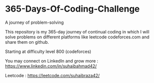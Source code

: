 # 365-Days-Of-Coding-Challenge
A journey of problem-solving

This repository is my 365-day journey of continual coding in which I will solve problems on different platforms like leetcode codeforces.com and share them on github.

Starting at difficulty level 800 (codeforces)

You may connect on LinkedIn and grow more : https://www.linkedin.com/in/suhaibahmad42/

Leetcode : https://leetcode.com/suhaibraza42/

